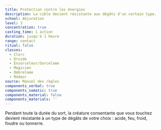 ```yaml
---
title: Protection contre les énergies
description: La cible devient résistante aux dégâts d'un certain type.
school: Abjuration
level: 3
concentration: true
casting_time: 1 action
duration: jusqu'à 1 heure
range: contact
ritual: false
classes:
  - Clerc
  - Druide
  - Ensorceleur/Sorcelame
  - Magicien
  - Ombrelame
  - Rôdeur
source: Manuel des règles
components_verbal: true
components_somatic: true
components_material: false
components_materials: ''
---
```

Pendant toute la durée du sort, la créature consentante que vous touchez devient résistante à un type de dégâts de votre choix : acide, feu, froid, foudre ou tonnerre.
